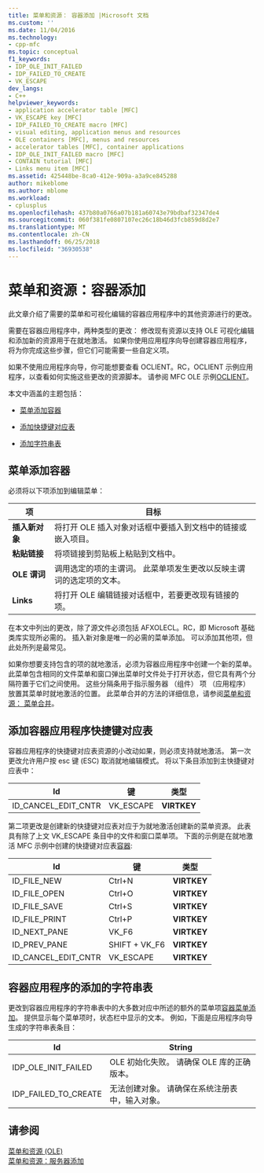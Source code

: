 ```yaml
---
title: 菜单和资源： 容器添加 |Microsoft 文档
ms.custom: ''
ms.date: 11/04/2016
ms.technology:
- cpp-mfc
ms.topic: conceptual
f1_keywords:
- IDP_OLE_INIT_FAILED
- IDP_FAILED_TO_CREATE
- VK_ESCAPE
dev_langs:
- C++
helpviewer_keywords:
- application accelerator table [MFC]
- VK_ESCAPE key [MFC]
- IDP_FAILED_TO_CREATE macro [MFC]
- visual editing, application menus and resources
- OLE containers [MFC], menus and resources
- accelerator tables [MFC], container applications
- IDP_OLE_INIT_FAILED macro [MFC]
- CONTAIN tutorial [MFC]
- Links menu item [MFC]
ms.assetid: 425448be-8ca0-412e-909a-a3a9ce845288
author: mikeblome
ms.author: mblome
ms.workload:
- cplusplus
ms.openlocfilehash: 437b80a0766a07b181a60743e79bdbaf32347de4
ms.sourcegitcommit: 060f381fe0807107ec26c18b46d3fcb859d8d2e7
ms.translationtype: MT
ms.contentlocale: zh-CN
ms.lasthandoff: 06/25/2018
ms.locfileid: "36930538"
---
```

# <a name="menus-and-resources-container-additions"></a>菜单和资源：容器添加
此文章介绍了需要的菜单和可视化编辑的容器应用程序中的其他资源进行的更改。  
  
 需要在容器应用程序中，两种类型的更改： 修改现有资源以支持 OLE 可视化编辑和添加新的资源用于在就地激活。 如果你使用应用程序向导创建容器应用程序，将为你完成这些步骤，但它们可能需要一些自定义项。  
  
 如果不使用应用程序向导，你可能想要查看 OCLIENT。RC，OCLIENT 示例应用程序，以查看如何实施这些更改的资源脚本。 请参阅 MFC OLE 示例[OCLIENT](../visual-cpp-samples.md)。  
  
 本文中涵盖的主题包括：  
  
-   [菜单添加容器](#_core_container_menu_additions)  
  
-   [添加快捷键对应表](#_core_container_application_accelerator_table_additions)  
  
-   [添加字符串表](#_core_string_table_additions_for_container_applications)  
  
##  <a name="_core_container_menu_additions"></a> 菜单添加容器  
 必须将以下项添加到编辑菜单：  
  
|项|目标|  
|----------|-------------|  
|**插入新对象**|将打开 OLE 插入对象对话框中要插入到文档中的链接或嵌入项目。|  
|**粘贴链接**|将项链接到剪贴板上粘贴到文档中。|  
|**OLE 谓词**|调用选定的项的主谓词。 此菜单项发生更改以反映主谓词的选定项的文本。|  
|**Links**|将打开 OLE 编辑链接对话框中，若要更改现有链接的项。|  
  
 在本文中列出的更改，除了源文件必须包括 AFXOLECL。RC，即 Microsoft 基础类库实现所必需的。 插入新对象是唯一的必需的菜单添加。 可以添加其他项，但此处所列是最常见。  
  
 如果你想要支持包含的项的就地激活，必须为容器应用程序中创建一个新的菜单。 此菜单包含相同的文件菜单和窗口弹出菜单时文件处于打开状态，但它具有两个分隔符置于它们之间使用。 这些分隔条用于指示服务器 （组件） 项 （应用程序） 放置其菜单时就地激活的位置。 此菜单合并的方法的详细信息，请参阅[菜单和资源： 菜单合并](../mfc/menus-and-resources-menu-merging.md)。  
  
##  <a name="_core_container_application_accelerator_table_additions"></a> 添加容器应用程序快捷键对应表  
 容器应用程序的快捷键对应表资源的小改动如果，则必须支持就地激活。 第一次更改允许用户按 esc 键 (ESC) 取消就地编辑模式。 将以下条目添加到主快捷键对应表中：  
  
|Id|键|类型|  
|--------|---------|----------|  
|ID_CANCEL_EDIT_CNTR|VK_ESCAPE|**VIRTKEY**|  
  
 第二项更改是创建新的快捷键对应表对应于为就地激活创建新的菜单资源。 此表具有除了上文 VK_ESCAPE 条目中的文件和窗口菜单项。 下面的示例是在就地激活 MFC 示例中创建的快捷键对应表[容器](../visual-cpp-samples.md):  
  
|Id|键|类型|  
|--------|---------|----------|  
|ID_FILE_NEW|Ctrl+N|**VIRTKEY**|  
|ID_FILE_OPEN|Ctrl+O|**VIRTKEY**|  
|ID_FILE_SAVE|Ctrl+S|**VIRTKEY**|  
|ID_FILE_PRINT|Ctrl+P|**VIRTKEY**|  
|ID_NEXT_PANE|VK_F6|**VIRTKEY**|  
|ID_PREV_PANE|SHIFT + VK_F6|**VIRTKEY**|  
|ID_CANCEL_EDIT_CNTR|VK_ESCAPE|**VIRTKEY**|  
  
##  <a name="_core_string_table_additions_for_container_applications"></a> 容器应用程序的添加的字符串表  
 更改到容器应用程序的字符串表中的大多数对应中所述的额外的菜单项[容器菜单添加](#_core_container_menu_additions)。 提供显示每个菜单项时，状态栏中显示的文本。 例如，下面是应用程序向导生成的字符串表条目：  
  
|Id|String|  
|--------|------------|  
|IDP_OLE_INIT_FAILED|OLE 初始化失败。 请确保 OLE 库的正确版本。|  
|IDP_FAILED_TO_CREATE|无法创建对象。 请确保在系统注册表中，输入对象。|  
  
## <a name="see-also"></a>请参阅  
 [菜单和资源 (OLE)](../mfc/menus-and-resources-ole.md)   
 [菜单和资源：服务器添加](../mfc/menus-and-resources-server-additions.md)

